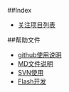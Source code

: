 ##Index
- [关注项目列表](</jijinggang/docs/blob/master/!Projects.md>)



##帮助文件
- [github使用说明](</jijinggang/docs/blob/master/Github_Readme.md>)
- [MD文件说明](</jijinggang/docs/blob/master/MD_Readme.md>)
- [SVN使用](</jijinggang/docs/blob/master/svn.md>)
- [Flash开发](</jijinggang/docs/blob/master/flash.md>)
